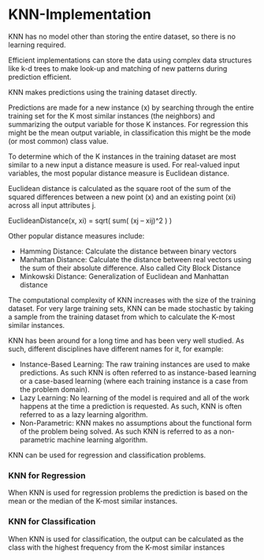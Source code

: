 # KNN-Implementation

KNN has no model other than storing the entire dataset, so there is no learning required.

Efficient implementations can store the data using complex data structures like k-d trees to make look-up and matching of new patterns during prediction efficient.

KNN makes predictions using the training dataset directly.

Predictions are made for a new instance (x) by searching through the entire training set for the K most similar instances (the neighbors) and summarizing the output variable for those K instances. For regression this might be the mean output variable, in classification this might be the mode (or most common) class value.

To determine which of the K instances in the training dataset are most similar to a new input a distance measure is used. For real-valued input variables, the most popular distance measure is Euclidean distance.

Euclidean distance is calculated as the square root of the sum of the squared differences between a new point (x) and an existing point (xi) across all input attributes j.

EuclideanDistance(x, xi) = sqrt( sum( (xj – xij)^2 ) )

Other popular distance measures include:

* Hamming Distance: Calculate the distance between binary vectors
* Manhattan Distance: Calculate the distance between real vectors using the sum of their absolute difference. Also called City Block Distance
* Minkowski Distance: Generalization of Euclidean and Manhattan distance

The computational complexity of KNN increases with the size of the training dataset. For very large training sets, KNN can be made stochastic by taking a sample from the training dataset from which to calculate the K-most similar instances.

KNN has been around for a long time and has been very well studied. As such, different disciplines have different names for it, for example:

* Instance-Based Learning: The raw training instances are used to make predictions. As such KNN is often referred to as instance-based learning or a case-based learning (where each training instance is a case from the problem domain).
* Lazy Learning: No learning of the model is required and all of the work happens at the time a prediction is requested. As such, KNN is often referred to as a lazy learning algorithm.
* Non-Parametric: KNN makes no assumptions about the functional form of the problem being solved. As such KNN is referred to as a non-parametric machine learning algorithm.

KNN can be used for regression and classification problems.

### KNN for Regression
When KNN is used for regression problems the prediction is based on the mean or the median of the K-most similar instances.

### KNN for Classification
When KNN is used for classification, the output can be calculated as the class with the highest frequency from the K-most similar instances

